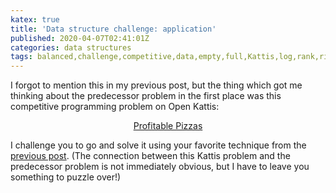 ```yaml
---
katex: true
title: 'Data structure challenge: application'
published: 2020-04-07T02:41:01Z
categories: data structures
tags: balanced,challenge,competitive,data,empty,full,Kattis,log,rank,rightmost,select,slot,structure,tree,union-find
---
```


<p>I forgot to mention this in my previous post, but the thing which got me thinking about the predecessor problem in the first place was this competitive programming problem on Open Kattis:</p>
<div style="text-align:center;">
<p><a href="https://open.kattis.com/problems/profitablepizzas">Profitable Pizzas</a></p>
</div>
<p>I challenge you to go and solve it using your favorite technique from the <a href="https://byorgey.wordpress.com/2020/04/06/data-structure-challenge-solutions/">previous post</a>. (The connection between this Kattis problem and the predecessor problem is not immediately obvious, but I have to leave you something to puzzle over!)</p>

